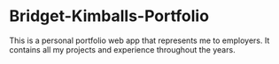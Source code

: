 # Bridget-Kimballs-Portfolio
This is a personal portfolio web app that represents me to employers. It contains all my projects and experience throughout the years.
